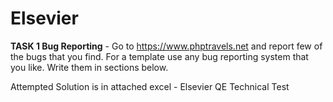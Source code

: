 # Elsevier

**TASK 1 Bug Reporting** - 
Go to https://www.phptravels.net and report few of the bugs that you find. For a template use any bug reporting system that you like. Write them in sections below.

Attempted Solution is in attached excel - Elsevier QE Technical Test
